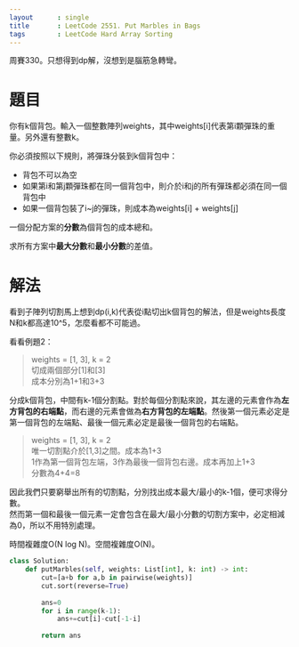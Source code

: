 ```yaml
--- 
layout      : single
title       : LeetCode 2551. Put Marbles in Bags
tags        : LeetCode Hard Array Sorting
---
```

周賽330。只想得到dp解，沒想到是腦筋急轉彎。  

# 題目
你有k個背包。輸入一個整數陣列weights，其中weights[i]代表第i顆彈珠的重量。另外還有整數k。  

你必須按照以下規則，將彈珠分裝到k個背包中：  
- 背包不可以為空  
- 如果第i和第j顆彈珠都在同一個背包中，則介於i和j的所有彈珠都必須在同一個背包中  
- 如果一個背包裝了i\~j的彈珠，則成本為weights[i] + weights[j]  

一個分配方案的**分數**為個背包的成本總和。  

求所有方案中**最大分數**和**最小分數**的差值。  

# 解法
看到子陣列切割馬上想到dp(i,k)代表從i點切出k個背包的解法，但是weights長度N和k都高達10^5，怎麼看都不可能過。  

看看例題2：  
> weights = [1, 3], k = 2  
> 切成兩個部分[1]和[3]  
> 成本分別為1+1和3+3  

分成k個背包，中間有k-1個分割點。對於每個分割點來說，其左邊的元素會作為**左方背包的右端點**，而右邊的元素會做為**右方背包的左端點**。然後第一個元素必定是第一個背包的左端點、最後一個元素必定是最後一個背包的右端點。  
> weights = [1, 3], k = 2  
> 唯一切割點介於[1,3]之間。成本為1+3  
> 1作為第一個背包左端，3作為最後一個背包右邊。成本再加上1+3  
> 分數為4+4=8  

因此我們只要窮舉出所有的切割點，分別找出成本最大/最小的k-1個，便可求得分數。  
然而第一個和最後一個元素一定會包含在最大/最小分數的切割方案中，必定相減為0，所以不用特別處理。  

時間複雜度O(N log N)。空間複雜度O(N)。  

```python
class Solution:
    def putMarbles(self, weights: List[int], k: int) -> int:
        cut=[a+b for a,b in pairwise(weights)]
        cut.sort(reverse=True)
        
        ans=0
        for i in range(k-1):
            ans+=cut[i]-cut[-1-i]
            
        return ans
```
